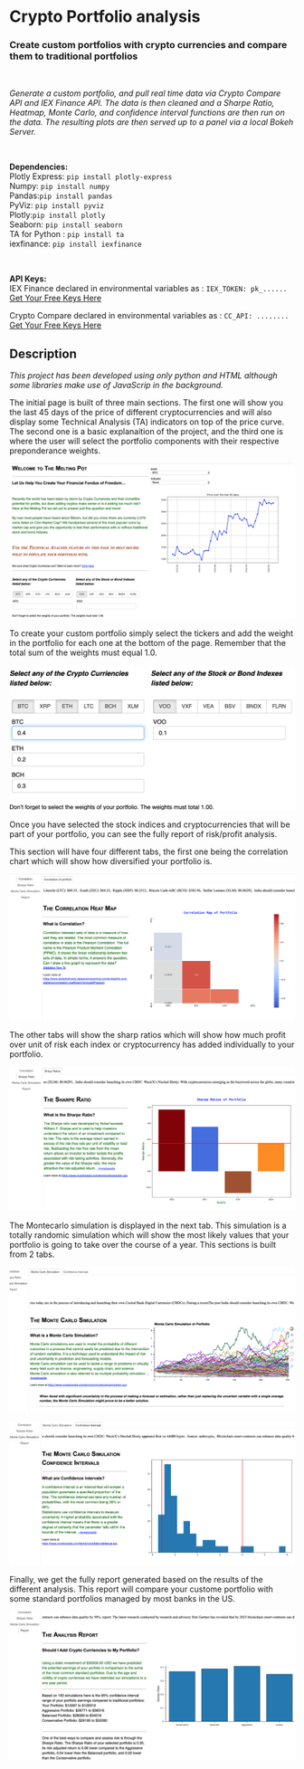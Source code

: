 # Crypto Portfolio analysis

### Create custom portfolios with crypto currencies and compare them to traditional portfolios
<br>

_Generate a custom portfolio, and pull real time data via Crypto Compare API and IEX Finance API.  The data is then cleaned and a Sharpe Ratio, Heatmap, Monte Carlo, and confidence interval functions are then run on the data.  The resulting plots are then served up to a panel via a local Bokeh Server._

<br>

**Dependencies:** <br>
    Plotly Express: ` pip install plotly-express `<br>
    Numpy: ` pip install numpy `<br>
    Pandas:`pip install pandas`<br>
    PyViz: `pip install pyviz`<br>
    Plotly:`pip install plotly`<br>
    Seaborn: `pip install seaborn`<br>
    TA for Python : `pip install ta`<br>
    iexfinance: `pip install iexfinance`<br>
 
<br>

**API Keys:**<br>
   IEX Finance declared in environmental variables as : `IEX_TOKEN: pk_......`<br>
   [Get Your Free Keys Here](https://www.iexcloud.io/)
   
   Crypto Compare declared in environmental variables as : `CC_API: ........`<br>
   [Get Your Free Keys Here](https://min-api.cryptocompare.com/)
   <br>

   ## Description

   _This project has been developed using only python and HTML although some libraries make use of JavaScrip in the background._

   The initial page is built of three main sections. The first one will show you the last 45 days of the price of different cryptocurrencies and will also display some Technical Analysis (TA) indicators on top of the price curve. The second one is a basic explanaition of the project, and the third one is where the user will select the portfolio components with their respective preponderance weights.
  
  ![Initial page][initialWindow]

   [initialWindow]: images/initial_page.png

   To create your custom portfolio simply select the tickers and add the weight in the portfolio for each one at the bottom of the page. Remember that the total sum of the weights must equal 1.0.

![User input][settingValues]

   [settingValues]: images/settingValues.png

Once you have selected the stock indices and cryptocurrencies that will be part of your portfolio, you can see the fully report of risk/profit analysis.

This section will have four different tabs, the first one being the correlation chart which will show how diversified your portfolio is.

![Initial page][correlation]

   [correlation]: images/correlation.png

The other tabs will show the sharp ratios which will show how much profit over unit of risk each index or cryptocurrency has added individually to your portfolio.

![Sharp Ratios][sharp_ratios]

[sharp_ratios]: images/sharp_ratios.png

The Montecarlo simulation is displayed in the next tab. This simulation is a totally randomic simulation which will show the most likely values that your portfolio is going to take over the course of a year. This sections is built from 2 tabs.

![Montecarlo][montecarlo]

[montecarlo]: images/montecarlo.png

![Confidence Intervals][confidence_intervals]

[confidence_intervals]: images/confidence_values.png
   
Finally, we get the fully report generated based on the results of the different analysis. This report will compare your custome portfolio with some standard portfolios managed by most banks in the US.

![Final Report][report]

[report]: images/report.png